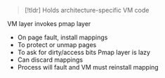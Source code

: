 
> [!tldr] Holds architecture-specific VM code

VM layer invokes pmap layer
* On page fault, install mappings
* To protect or unmap pages
* To ask for dirty/access bits
Pmap layer is lazy
* Can discard mappings
* Process will fault and VM must reinstall mapping
